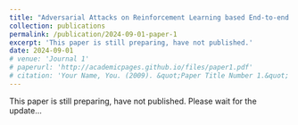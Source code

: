 ```yaml
---
title: "Adversarial Attacks on Reinforcement Learning based End-to-end Autonomous Driving Systems"
collection: publications
permalink: /publication/2024-09-01-paper-1
excerpt: 'This paper is still preparing, have not published.'
date: 2024-09-01
# venue: 'Journal 1'
# paperurl: 'http://academicpages.github.io/files/paper1.pdf'
# citation: 'Your Name, You. (2009). &quot;Paper Title Number 1.&quot; <i>Journal 1</i>. 1(1).'
---
```


This paper is still preparing, have not published. Please wait for the update...

